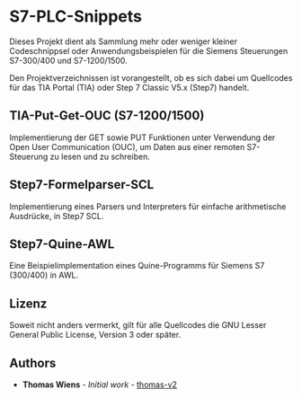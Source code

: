 # S7-PLC-Snippets

Dieses Projekt dient als Sammlung mehr oder weniger kleiner Codeschnippsel oder Anwendungsbeispielen
für die Siemens Steuerungen S7-300/400 und S7-1200/1500.

Den Projektverzeichnissen ist vorangestellt, ob es sich dabei um Quellcodes für das
TIA Portal (TIA) oder Step 7 Classic V5.x (Step7) handelt.

## TIA-Put-Get-OUC (S7-1200/1500)

Implementierung der GET sowie PUT Funktionen unter Verwendung der Open User Communication (OUC), um Daten
aus einer remoten S7-Steuerung zu lesen und zu schreiben.

## Step7-Formelparser-SCL

Implementierung eines Parsers und Interpreters für einfache arithmetische Ausdrücke, in Step7 SCL.

## Step7-Quine-AWL

Eine Beispielimplementation eines Quine-Programms für Siemens S7 (300/400) in AWL.

## Lizenz

Soweit nicht anders vermerkt, gilt für alle Quellcodes die GNU Lesser General Public License,
Version 3 oder später.

## Authors

* **Thomas Wiens** - *Initial work* - [thomas-v2](https://github.com/thomas-v2)
